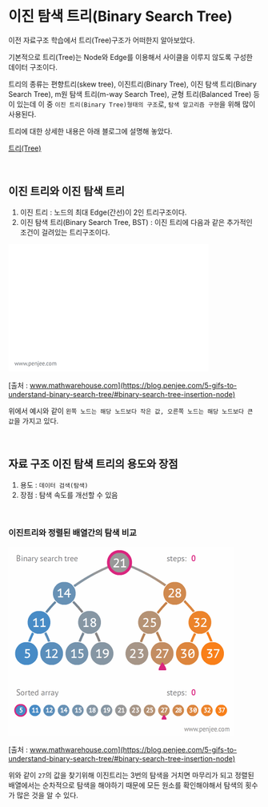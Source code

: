 # 이진 탐색 트리(Binary Search Tree)
이전 자료구조 학습에서 트리(Tree)구조가 어떠한지 알아보았다.

기본적으로 트리(Tree)는 Node와 Edge를 이용해서 사이클을 이루지 않도록 구성한 데이터 구조이다.

트리의 종류는 편향트리(skew tree), 이진트리(Binary Tree), 이진 탐색 트리(Binary Search Tree), m원 탐색 트리(m-way Search Tree), 균형 트리(Balanced Tree) 등이 있는데 이 중 `이진 트리(Binary Tree)형태의 구조`로, `탐색 알고리즘 구현`을 위해 많이 사용된다.

트리에 대한 상세한 내용은 아래 블로그에 설명해 놓았다.

[트리(Tree)](https://github.com/laagom/Tech-Knowledge/blob/main/Computer%20Science/Data%20Structure/%ED%8A%B8%EB%A6%AC(Tree).md)

<br>

## 이진 트리와 이진 탐색 트리
1. 이진 트리 : 노드의 최대 Edge(간선)이 2인 트리구조이다.
2. 이진 탐색 트리(Binary Search Tree, BST) : 이진 트리에 다음과 같은 추가적인 조건이 걸려있는 트리구조이다.

![Alt text](../../resources/binary-search-tree-insertion-animation.gif)

[출처 : www.mathwarehouse.com](https://blog.penjee.com/5-gifs-to-understand-binary-search-tree/#binary-search-tree-insertion-node)

위에서 예시와 같이 `왼쪽 노드는 해당 노드보다 작은 값, 오른쪽 노드는 해당 노드보다 큰 값`을 가지고 있다.

<br>

## 자료 구조 이진 탐색 트리의 용도와 장점
1. 용도 : `데이터 검색(탐색)`
2. 장점 : 탐색 속도를 개선할 수 있음

<br>

### 이진트리와 정렬된 배열간의 탐색 비교

![Alt text](../../resources/binary-search-tree-sorted-array-animation.gif)

[출처 : www.mathwarehouse.com](https://blog.penjee.com/5-gifs-to-understand-binary-search-tree/#binary-search-tree-insertion-node)

위와 같이 `27`의 값을 찾기위해 이진트리는 3번의 탐색을 거치면 마무리가 되고 정렬된 배열에서는 순차적으로 탐색을 해야하기 때문에 모든 원소를 확인해야해서 탐색의 횟수가 많은 것을 알 수 있다.